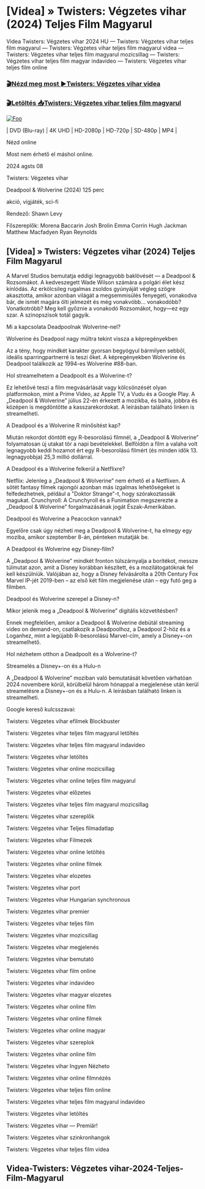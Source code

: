 <h1 tabindex="-1" class="heading-element" dir="auto">[Videa] » Twisters: Végzetes vihar (2024) Teljes Film Magyarul </h1>

Videa Twisters: Végzetes vihar 2024 HU — Twisters: Végzetes vihar teljes film magyarul — Twisters: Végzetes vihar teljes film magyarul videa — Twisters: Végzetes vihar teljes film magyarul mozicsillag — Twisters: Végzetes vihar teljes film magyar indavideo — Twisters: Végzetes vihar teljes film online

<h3><a href="https://dmov.fun/movie/718821/twisters-gityub" rel="nofollow">🎬Nézd meg most ►Twisters: Végzetes vihar videa</a></h3>

<h3><a href="https://dmov.fun/movie/718821/twisters-gityub" rel="nofollow">🎬Letöltés 📥Twisters: Végzetes vihar teljes film magyarul</a></h3>

<a href="https://dmov.fun/movie/718821/twisters-gityub" rel="nofollow"><img src="https://camo.githubusercontent.com/917e6ed5c302499242165dcc02bdbce85c075fd21b35918eb9c0b771855261b8/68747470733a2f2f7374617469632e7769787374617469632e636f6d2f6d656469612f6232343966395f61646163386637306662336634356238383639313639366337376465313866337e6d76322e676966" alt="Foo" style="max-width: 100%;"></a>


| DVD (Blu-ray) | 4K UHD | HD-2080p | HD-720p | SD-480p | MP4 |

Nézd online

Most nem érhető el máshol online.

2024 agsts 08

Twisters: Végzetes vihar

Deadpool & Wolverine (2024) 125 perc

akció, vígjáték, sci-fi

Rendező: Shawn Levy

Főszereplők: Morena Baccarin Josh Brolin Emma Corrin Hugh Jackman Matthew Macfadyen Ryan Reynolds

## [Videa] » Twisters: Végzetes vihar (2024) Teljes Film Magyarul

A Marvel Studios bemutatja eddigi legnagyobb baklövését — a Deadpool & Rozsomákot. A kedveszegett Wade Wilson számára a polgári élet kész kínlódás. Az erkölcsileg rugalmas zsoldos gyúnyáját végleg szögre akasztotta, amikor azonban világát a megsemmisülés fenyegeti, vonakodva bár, de ismét magára ölti jelmezét és még vonakvóbb... vonakodóbb? Vonatkotróbb? Meg kell győznie a vonakodó Rozsomákot, hogy—ez egy szar. A szinopszisok totál gagyik.

Mi a kapcsolata Deadpoolnak Wolverine-nel?

Wolverine és Deadpool nagy múltra tekint vissza a képregényekben

Az a tény, hogy mindkét karakter gyorsan begyógyul bármilyen sebből, ideális sparringpartnerré is teszi őket. A képregényekben Wolverine és Deadpool találkozik az 1994-es Wolverine #88-ban.

Hol streamelhetem a Deadpoolt és a Wolverine-t?

Ez lehetővé teszi a film megvásárlását vagy kölcsönzését olyan platformokon, mint a Prime Video, az Apple TV, a Vudu és a Google Play. A „Deadpool & Wolverine” július 22-én érkezett a mozikba, és balra, jobbra és középen is megdöntötte a kasszarekordokat. A leírásban található linken is streamelheti.

A Deadpool és a Wolverine R minősítést kap?

Miután rekordot döntött egy R-besorolású filmnél, a „Deadpool & Wolverine” folyamatosan új utakat tör a napi bevételekkel. Belföldön a film a valaha volt legnagyobb keddi hozamot ért egy R-besorolású filmért (és minden idők 13. legnagyobbja) 25,3 millió dollárral.

A Deadpool és a Wolverine felkerül a Netflixre?

Netflix: Jelenleg a „Deadpool & Wolverine” nem érhető el a Netflixen. A sötét fantasy filmek rajongói azonban más izgalmas lehetőségeket is felfedezhetnek, például a "Doktor Strange"-t, hogy szórakoztassák magukat. Crunchyroll: A Crunchyroll és a Funimation megszerezte a „Deadpool & Wolverine” forgalmazásának jogát Észak-Amerikában.

Deadpool és Wolverine a Peacockon vannak?

Egyelőre csak úgy nézheti meg a Deadpool & Wolverine-t, ha elmegy egy moziba, amikor szeptember 8-án, pénteken mutatják be.

A Deadpool és Wolverine egy Disney-film?

A „Deadpool & Wolverine” mindkét fronton túlszárnyalja a borítékot, messze túlmutat azon, amit a Disney korábban készített, és a mozilátogatóknak fel kell készülniük. Valójában az, hogy a Disney felvásárolta a 20th Century Fox Marvel IP-jét 2019-ben – az első két film megjelenése után – egy futó geg a filmben.

Deadpool és Wolverine szerepel a Disney-n?

Mikor jelenik meg a „Deadpool & Wolverine” digitális közvetítésben?

Ennek megfelelően, amikor a Deadpool & Wolverine debütál streaming video on demand-on, csatlakozik a Deadpoolhoz, a Deadpool 2-höz és a Loganhez, mint a legújabb R-besorolású Marvel-cím, amely a Disney+-on streamelhető.

Hol nézhetem otthon a Deadpoolt és a Wolverine-t?

Streamelés a Disney+-on és a Hulu-n

A „Deadpool & Wolverine” moziban való bemutatását követően várhatóan 2024 novembere körül, körülbelül három hónappal a megjelenése után kerül streamelésre a Disney+-on és a Hulu-n. A leírásban található linken is streamelheti.

Google kereső kulcsszavai:

Twisters: Végzetes vihar efilmek Blockbuster

Twisters: Végzetes vihar teljes film magyarul letöltés

Twisters: Végzetes vihar teljes film magyarul indavideo

Twisters: Végzetes vihar letöltés

Twisters: Végzetes vihar online mozicsillag

Twisters: Végzetes vihar online teljes film magyarul

Twisters: Végzetes vihar előzetes

Twisters: Végzetes vihar teljes film magyarul mozicsillag

Twisters: Végzetes vihar szereplők

Twisters: Végzetes vihar Teljes filmadatlap

Twisters: Végzetes vihar Filmezek

Twisters: Végzetes vihar online letöltés

Twisters: Végzetes vihar online filmek

Twisters: Végzetes vihar elozetes

Twisters: Végzetes vihar port

Twisters: Végzetes vihar Hungarian synchronous

Twisters: Végzetes vihar premier

Twisters: Végzetes vihar teljes film

Twisters: Végzetes vihar mozicsillag

Twisters: Végzetes vihar megjelenés

Twisters: Végzetes vihar bemutató

Twisters: Végzetes vihar film online

Twisters: Végzetes vihar indavideo

Twisters: Végzetes vihar magyar elozetes

Twisters: Végzetes vihar online film

Twisters: Végzetes vihar online filmek

Twisters: Végzetes vihar online magyar

Twisters: Végzetes vihar szereplok

Twisters: Végzetes vihar online film

Twisters: Végzetes vihar Ingyen Nézheto

Twisters: Végzetes vihar online filmnézés

Twisters: Végzetes vihar teljes film online

Twisters: Végzetes vihar teljes film magyarul indavideo

Twisters: Végzetes vihar letöltés

Twisters: Végzetes vihar — Premiär!

Twisters: Végzetes vihar szinkronhangok

Twisters: Végzetes vihar teljes film videa

## Videa-Twisters: Végzetes vihar-2024-Teljes-Film-Magyarul
